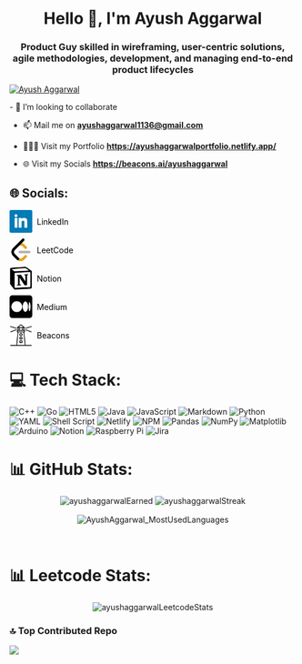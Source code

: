 <!-- - 
    👋 Hi, I’m @AyushAggarwal1 
    - 👀 AI & ML enthusiastic
    - 🌱 I’m currently learning DSA, Web Development
    - 💞️ I’m looking to collaborate on ...
    - 📫 Mail me on ayushaggarwal1136@gmail.com
---> 


<!-- Introduction -->
<h1 align="center">Hello 👋, I'm Ayush Aggarwal</h1>
<h3 align="center">Product Guy skilled in wireframing, user-centric solutions, agile methodologies, development, and managing end-to-end product lifecycles</h3>


<!-- Github Profile Trophy -->
<p align="left"> 
    <a href="https://github.com/ryo-ma/github-profile-trophy"><img src="https://github-profile-trophy.vercel.app/?username=AyushAggarwal1" alt="Ayush Aggarwal" /></a> 
</p>


<p>
<!-- Collaborations and Social Media Handles -->
- 👀 I’m looking to collaborate 

- 📫 Mail me on **ayushaggarwal1136@gmail.com**

- 👨🏻‍💻 Visit my Portfolio **https://ayushaggarwalportfolio.netlify.app/**

- 🌐 Visit my Socials **https://beacons.ai/ayushaggarwal**

<!-- Social Media handles -->
## 🌐 Socials:
<div style="display: flex; align-items: center; margin-bottom: 10px;">
    <a href="https://www.linkedin.com/in/ayushaggarwalin/" target="_blank" style="display: flex; align-items: center; text-decoration: none; color: black;">
        <img src="https://github.com/AyushAggarwal1/AyushAggarwal1/blob/main/assets/linkedin-logo.png?raw=true" alt="LinkedIn" width="40" height="40" />
        <span style="margin-left: 8px;">LinkedIn</span>
    </a>
</div>

<div style="display: flex; align-items: center; margin-bottom: 10px;">
    <a href="https://leetcode.com/ayushaggarwal1136/" target="_blank" style="display: flex; align-items: center; text-decoration: none; color: black;">
        <img src="https://github.com/AyushAggarwal1/AyushAggarwal1/blob/main/assets/leetcode-logo.png?raw=true" alt="LeetCode" width="40" height="40" />
        <span style="margin-left: 8px;">LeetCode</span>
    </a>
</div>

<div style="display: flex; align-items: center; margin-bottom: 10px;">
    <a href="https://www.notion.so/Welcome-to-Ayush-s-Notion-World-833e75a9a45b43d0b73971bf5402ff9d" target="_blank" style="display: flex; align-items: center; text-decoration: none; color: black;">
        <img src="https://github.com/AyushAggarwal1/AyushAggarwal1/blob/main/assets/notion-logo.png?raw=true" alt="Notion" width="40" height="40" />
        <span style="margin-left: 8px;">Notion</span>
    </a>
</div>

<div style="display: flex; align-items: center; margin-bottom: 10px;">
    <a href="https://medium.com/@ayushaggarwal1136" target="_blank" style="display: flex; align-items: center; text-decoration: none; color: black;">
        <img src="https://github.com/AyushAggarwal1/AyushAggarwal1/blob/main/assets/medium-logo.png?raw=true" alt="Medium" width="40" height="40" />
        <span style="margin-left: 8px;">Medium</span>
    </a>
</div>

<div style="display: flex; align-items: center; margin-bottom: 10px;">
    <a href="https://beacons.ai/ayushaggarwal" target="_blank" style="display: flex; align-items: center; text-decoration: none; color: black;">
        <img src="https://github.com/AyushAggarwal1/AyushAggarwal1/blob/main/assets/beacons-logo.png?raw=true" alt="Beacons" width="40" height="40" />
        <span style="margin-left: 8px;">Beacons</span>
    </a>
</div>



<!-- Tech Stack Used -->
# 💻 Tech Stack:
![C++](https://img.shields.io/badge/c++-%2300599C.svg?style=for-the-badge&logo=c%2B%2B&logoColor=white) ![Go](https://img.shields.io/badge/go-%2300ADD8.svg?style=for-the-badge&logo=go&logoColor=white) ![HTML5](https://img.shields.io/badge/html5-%23E34F26.svg?style=for-the-badge&logo=html5&logoColor=white) ![Java](https://img.shields.io/badge/java-%23ED8B00.svg?style=for-the-badge&logo=openjdk&logoColor=white) ![JavaScript](https://img.shields.io/badge/javascript-%23323330.svg?style=for-the-badge&logo=javascript&logoColor=%23F7DF1E) ![Markdown](https://img.shields.io/badge/markdown-%23000000.svg?style=for-the-badge&logo=markdown&logoColor=white) ![Python](https://img.shields.io/badge/python-3670A0?style=for-the-badge&logo=python&logoColor=ffdd54) ![YAML](https://img.shields.io/badge/yaml-%23ffffff.svg?style=for-the-badge&logo=yaml&logoColor=151515) ![Shell Script](https://img.shields.io/badge/shell_script-%23121011.svg?style=for-the-badge&logo=gnu-bash&logoColor=white) ![Netlify](https://img.shields.io/badge/netlify-%23000000.svg?style=for-the-badge&logo=netlify&logoColor=#00C7B7) ![NPM](https://img.shields.io/badge/NPM-%23CB3837.svg?style=for-the-badge&logo=npm&logoColor=white) ![Pandas](https://img.shields.io/badge/pandas-%23150458.svg?style=for-the-badge&logo=pandas&logoColor=white) ![NumPy](https://img.shields.io/badge/numpy-%23013243.svg?style=for-the-badge&logo=numpy&logoColor=white) ![Matplotlib](https://img.shields.io/badge/Matplotlib-%23ffffff.svg?style=for-the-badge&logo=Matplotlib&logoColor=black) ![Arduino](https://img.shields.io/badge/-Arduino-00979D?style=for-the-badge&logo=Arduino&logoColor=white) ![Notion](https://img.shields.io/badge/Notion-%23000000.svg?style=for-the-badge&logo=notion&logoColor=white) ![Raspberry Pi](https://img.shields.io/badge/-RaspberryPi-C51A4A?style=for-the-badge&logo=Raspberry-Pi) ![Jira](https://img.shields.io/badge/jira-%230A0FFF.svg?style=for-the-badge&logo=jira&logoColor=white)

</p>


<!-- Github Stats -->
# 📊 GitHub Stats:
<div align="center">

<img width="50%" alt="ayushaggarwalEarned" src="https://github-readme-stats.vercel.app/api?username=AyushAggarwal1&count_private=true&show_icons=true&include_all_commits=false&hide_border=true&hide_title=true" />

<img width="45%" alt="ayushaggarwalStreak" src="https://github-readme-streak-stats.herokuapp.com/?user=AyushAggarwal1&hide_border=true" />

</div>

<div align="center">
    <p>
        <img align="center" src="https://github-readme-stats.vercel.app/api/top-langs?username=AyushAggarwal1&show_icons=true&locale=en&layout=compact" alt="AyushAggarwal_MostUsedLanguages" />
    </p>
</div>
<br>


<!-- Leetcode Stats -->
# 📊 Leetcode Stats:
<div align="center">

<img width="50%" height="30%" alt="ayushaggarwalLeetcodeStats" src="https://leetcode.card.workers.dev/ayushaggarwal1136?theme=auto&font=baloo&extension=activity" />

</div>


### 🔝 Top Contributed Repo
![](https://github-contributor-stats.vercel.app/api?username=ayushaggarwal1&limit=5&theme=light&combine_all_yearly_contributions=true)

<!-- Profile Views -->
<!-- 
    🌱 **Profile Views**&nbsp;&nbsp;&nbsp;&nbsp;&nbsp;&nbsp;&nbsp;
    ![visitors](https://profile-counter.glitch.me/AyushAggarwal1/count.svg?align=center)
 -->
